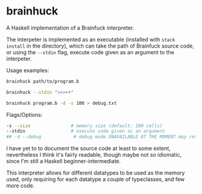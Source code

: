 # brainhuck

A Haskell implementation of a Brainfuck interpreter.

The interpeter is implemented as an executable (installed with `stack install` in the directory), which can take 
the path of Brainfuck source code, or using the `--stdin` flag, execute code given as an argument to the 
interpeter.

Usage examples:

```bash
brainhuck path/to/program.b

brainhuck --stdin ">>>>+"

brainhuck program.b -d -s 100 > debug.txt
```

Flags/Options:   

```bash
-s --size               # memory size (default: 100 cells)
--stdin                 # execute code given as an argument
## -d --debug            # debug mode UNAVAILABLE AT THE MOMENT may return in the future 
```

I have yet to to document the source code at least to some extent, nevertheless I think it's fairly readable, 
though maybe not so idiomatic, since I'm still a Haskell beginner-intermediate.

This interpreter allows for different datatypes to be used as the memory used, only requiring for each datatype
a couple of typeclasses, and few more code. 

